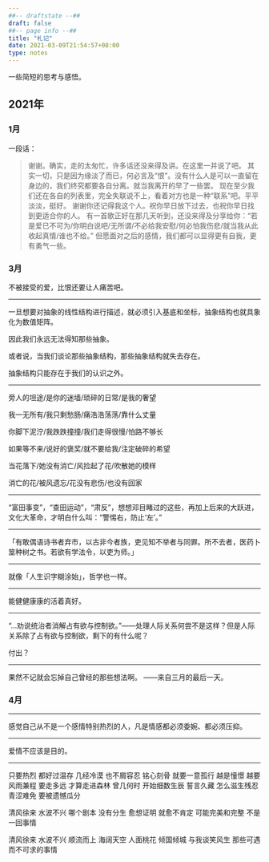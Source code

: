 ```yaml
---
##-- draftstate --##
draft: false
##-- page info --##
title: "札记"
date: 2021-03-09T21:54:57+08:00
type: notes
---
```


一些简短的思考与感悟。

<!--more-->

## 2021年

### 1月

一段话：

> 谢谢。确实，走的太匆忙，许多话还没来得及讲。在这里一并说了吧。
> 其实一切，只是因为缘淡了而已，何必言及“恨”。没有什么人是可以一直留在身边的，我们终究都要各自分离。就当我离开的早了一些罢。
> 现在至少我们还在各自的列表里，完全失联说不上，看着对方也是一种“联系”吧。平平淡淡，挺好。
> 谢谢你还记得我这个人。祝你早日放下过去，也祝你早日找到更适合你的人。
> 有一首歌正好在那几天听到，还没来得及分享给你：“若是爱已不可为/你明白说吧/无所谓/不必给我安慰/何必怕我伤悲/就当我从此收起真情/谁也不给。”
> 但愿面对之后的感情，我们都可以显得更有自我，更有勇气一些。


### 3月

不被接受的爱，比恨还要让人痛苦吧。

---

一旦想要对抽象的线性结构进行描述，就必须引入基底和坐标，抽象结构也就具象化为数值矩阵。

因此我们永远无法得知那些抽象。

或者说，当我们谈论那些抽象结构，那些抽象结构就失去存在。

抽象结构只能存在于我们的认识之外。

---

旁人的坦途/是你的迷墙/琐碎的日常/是我的奢望

我一无所有/我只剩愁肠/痛浩浩荡荡/靠什么丈量

你脚下泥泞/我跌跌撞撞/我们走得很慢/怕路不够长

如果等不来/说好的褒奖/就不要给我/注定破碎的希望

当花落下/她没有消亡/风捡起了花/吹散她的模样

消亡的花/被风遗忘/花没有悲伤/也没有回家

---

“富田事变”，“查田运动”，“肃反”，想想邓目睹过的这些，再加上后来的大跃进，文化大革命，才明白什么叫：“警惕右，防止‘左’。”

---

「有敢偶语诗书者弃市，以古非今者族，吏见知不举者与同罪。所不去者，医药卜筮种树之书。若欲有学法令，以吏为师。」

---

就像「人生识字糊涂始」，哲学也一样。

---

能健健康康的活着真好。

---

“...劝说统治者消解占有欲与控制欲。”——处理人际关系何尝不是这样？但是人际关系除了占有欲与控制欲，剩下的有什么呢？

付出？

---

果然不记就会忘掉自己曾经的那些想法啊。 ——来自三月的最后一天。

### 4月

---

感觉自己从不是一个感情特别热烈的人，凡是情感都必须委婉、都必须压抑。

---

爱情不应该是目的。

---

只要热烈 都好过温存
几经冷漠 也不屑容忍
铭心刻骨 就要一意孤行
越是憧憬 越要风雨兼程
要走多远 才算走进森林
曾几何时 开始细数生辰
誓言久藏 怎么滋生残忍
青涩难免 要被遗憾瓜分

清风徐来 水波不兴
哪个剧本 没有分生
愈想证明 就愈不肯定
可能完美和完整 不是一回事情

清风徐来 水波不兴
顺流而上 海阔天空
人面桃花 倾国倾城
与我谈笑风生 那些可遇而不可求的事情
